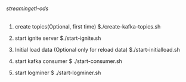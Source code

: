 ###### streamingetl-ods
 
1. create topics(Optional, first time)
	$./create-kafka-topics.sh
	
2. start ignite server
  	$./start-ignite.sh
  	
3. Initial load data (Optional only for reload data)
	$./start-initialload.sh  	
	
4. start kafka consumer
 	$ ./start-consumer.sh
 	
5. start logminer
	$ ./start-logminer.sh 